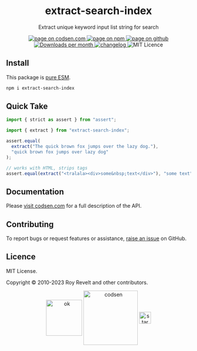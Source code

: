 <h1 align="center">extract-search-index</h1>

<p align="center">Extract unique keyword input list string for search</p>

<p align="center">
  <a href="https://codsen.com/os/extract-search-index" rel="nofollow noreferrer noopener">
    <img src="https://img.shields.io/badge/-codsen-blue?style=flat-square" alt="page on codsen.com">
  </a>
  <a href="https://www.npmjs.com/package/extract-search-index" rel="nofollow noreferrer noopener">
    <img src="https://img.shields.io/badge/-npm-blue?style=flat-square" alt="page on npm">
  </a>
  <a href="https://github.com/codsen/codsen/tree/main/packages/extract-search-index" rel="nofollow noreferrer noopener">
    <img src="https://img.shields.io/badge/-github-blue?style=flat-square" alt="page on github">
  </a>
  <a href="https://npmcharts.com/compare/extract-search-index?interval=30" rel="nofollow noreferrer noopener" target="_blank">
    <img src="https://img.shields.io/npm/dm/extract-search-index.svg?style=flat-square" alt="Downloads per month">
  </a>
  <a href="https://codsen.com/os/extract-search-index/changelog" rel="nofollow noreferrer noopener">
    <img src="https://img.shields.io/badge/changelog-here-brightgreen?style=flat-square" alt="changelog">
  </a>
  <img src="https://img.shields.io/badge/licence-MIT-brightgreen.svg?style=flat-square" alt="MIT Licence">
</p>

## Install

This package is [pure ESM](https://gist.github.com/sindresorhus/a39789f98801d908bbc7ff3ecc99d99c).

```bash
npm i extract-search-index
```

## Quick Take

```js
import { strict as assert } from "assert";

import { extract } from "extract-search-index";

assert.equal(
  extract("The quick brown fox jumps over the lazy dog."),
  "quick brown fox jumps over lazy dog"
);

// works with HTML, strips tags
assert.equal(extract("<tralala><div>some&nbsp;text</div>"), "some text");
```

## Documentation

Please [visit codsen.com](https://codsen.com/os/extract-search-index/) for a full description of the API.

## Contributing

To report bugs or request features or assistance, [raise an issue](https://github.com/codsen/codsen/issues/new/choose) on GitHub.

## Licence

MIT License.

Copyright © 2010-2023 Roy Revelt and other contributors.

<p align="center"><img src="https://codsen.com/images/png-codsen-ok.png" width="98" alt="ok" align="center"> <img src="https://codsen.com/images/png-codsen-1.png" width="148" alt="codsen" align="center"> <img src="https://codsen.com/images/png-codsen-star-small.png" width="32" alt="star" align="center"></p>
